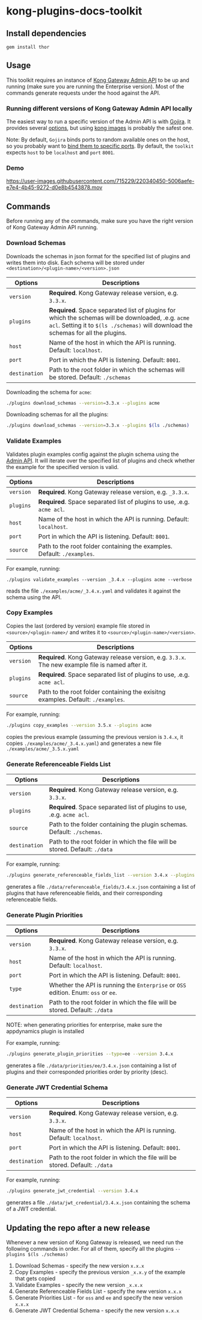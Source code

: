 # kong-plugins-docs-toolkit

## Install dependencies

```
gem install thor
```

## Usage

This toolkit requires an instance of [Kong Gateway Admin API](https://docs.konghq.com/gateway/latest/admin-api/) to be up and running (make sure you are running the Enterprise version). Most of the commands generate requests under the hood against the API.

### Running different versions of Kong Gateway Admin API locally
The easiest way to run a specific version of the Admin API is with [Gojira](https://github.com/Kong/gojira/tree/master). It provides several [options](https://github.com/Kong/gojira/blob/master/docs/manual.md), but using [kong images](https://github.com/Kong/gojira/blob/master/docs/manual.md#using-kong-release-images-with-gojira) is probably the safest one.

Note: By default, `Gojira` binds ports to random available ones on the host, so you probably want to [bind them to specific ports](https://github.com/Kong/gojira/blob/master/docs/manual.md#bind-ports-on-the-host). By default, the `toolkit` expects `host` to be `localhost` and `port` `8001`.

### Demo

https://user-images.githubusercontent.com/715229/220340450-5006aefe-e7e4-4b45-9272-d0e8b4543878.mov

## Commands

Before running any of the commands, make sure you have the right version of Kong Gateway Admin API running.

### Download Schemas

Downloads the schemas in json format for the specified list of plugins and writes them into disk. Each schema will be stored under `<destination>/<plugin-name>/<version>.json`

| Options | Descriptions  |
|--------------------------- |-----|
| `version` | **Required**. Kong Gateway release version, e.g. `3.3.x`. |
| `plugins` | **Required**. Space separated list of plugins for which the schemas will be downloaded, .e.g. `acme acl`.  Setting it to `$(ls ./schemas)` will download the schemas for all the plugins. |
| `host` | Name of the host in which the API is running. Default: `localhost`.  |
| `port` | Port in which the API is listening. Default: `8001`. |
| `destination` | Path to the root folder in which the schemas will be stored. Default: `./schemas`  |

Downloading the schema for `acme`:
```bash
./plugins download_schemas --version=3.3.x --plugins acme
```

Downloading schemas for all the plugins:
```bash
./plugins download_schemas --version=3.3.x --plugins $(ls ./schemas)
```

### Validate Examples

Validates plugin examples config against the plugin schema using the [Admin API](https://docs.konghq.com/gateway/latest/admin-api/#validate-a-plugin-configuration-against-the-schema). It will iterate over the specified list of plugins and check whether the example for the specified version is valid.

| Options | Descriptions  |
|--------------------------- |-----|
| `version` | **Required**. Kong Gateway release version, e.g. `_3.3.x`. |
| `plugins` | **Required**. Space separated list of plugins to use, .e.g. `acme acl`. |
| `host` | Name of the host in which the API is running. Default: `localhost`.  |
| `port` | Port in which the API is listening. Default: `8001`. |
| `source` | Path to the root folder containing the examples. Default: `./examples`.  |

For example, running:
```
./plugins validate_examples --version _3.4.x --plugins acme --verbose
```
reads the file `./examples/acme/_3.4.x.yaml` and validates it against the schema using the API.


### Copy Examples

Copies the last  (ordered by version) example file stored in `<source>/<plugin-name>/` and writes it to `<source>/<plugin-name>/<version>`.

| Options | Descriptions  |
|--------------------------- |-----|
| `version` |  **Required**. Kong Gateway release version, e.g. `3.3.x`. The new example file is named after it.  |
| `plugins` | **Required**. Space separated list of plugins to use, .e.g. `acme acl`.  |
| `source` | Path to the root folder containing the exisitng examples. Default: `./examples`. |

For example, running:
```bash
./plugins copy_examples --version 3.5.x --plugins acme
```
copies the previous example (assuming the previous version is `3.4.x`,  it copies `./examples/acme/_3.4.x.yaml`) and generates a new file `./examples/acme/_3.5.x.yaml`

### Generate Referenceable Fields List

| Options | Descriptions  |
|--------------------------- |-----|
| `version` | **Required**. Kong Gateway release version, e.g. `3.3.x`. |
| `plugins` | **Required**. Space separated list of plugins to use, .e.g. `acme acl`. |
| `source` | Path to the folder containing the plugin schemas. Default: `./schemas`.  |
| `destination` | Path to the root folder in which the file will be stored. Default: `./data`  |

For example, running:
```bash
./plugins generate_referenceable_fields_list --version 3.4.x --plugins $(ls ./schemas)
```
generates a file `./data/referenceable_fields/3.4.x.json` containing a list of plugins that have referenceable fields, and their corresponding referenceable fields.

### Generate Plugin Priorities

| Options | Descriptions  |
|--------------------------- |-----|
| `version` | **Required**. Kong Gateway release version, e.g. `3.3.x`. |
| `host`    | Name of the host in which the API is running. Default: `localhost`.  |
| `port`    | Port in which the API is listening. Default: `8001`. |
| `type`    | Whether the API is running the `Enterprise` or `OSS` edition. Enum: `oss` or `ee`.  |
| `destination` | Path to the root folder in which the file will be stored. Default: `./data`  |

NOTE: when generating priorities for enterprise, make sure the appdynamics plugin is installed

For example, running:
```bash
./plugins generate_plugin_priorities --type=ee --version 3.4.x
```
generates a file `./data/priorities/ee/3.4.x.json` containing a list of plugins and their corresponded priorities order by priority (desc).

### Generate JWT Credential Schema

| Options | Descriptions  |
|--------------------------- |-----|
| `version` | **Required**. Kong Gateway release version, e.g. `3.3.x`. |
| `host`    | Name of the host in which the API is running. Default: `localhost`.  |
| `port`    | Port in which the API is listening. Default: `8001`. |
| `destination` | Path to the root folder in which the file will be stored. Default: `./data`  |

For example, running:
```bash
./plugins generate_jwt_credential --version 3.4.x
```
generates a file `./data/jwt_credential/3.4.x.json` containing the schema of a JWT credential.

## Updating the repo after a new release

Whenever a new version of Kong Gateway is released, we need run the following commands in order. For all of them, specify all the plugins `--plugins $(ls ./schemas)`

1. Download Schemas - specify the new version `x.x.x`
1. Copy Examples - specify the previous version `_x.x.y` of the example that gets copied
1. Validate Examples  - specify the new version `_x.x.x`
1. Generate Referenceable Fields List - specify the new version `x.x.x`
1. Generate Priorities List - for `oss` and `ee` and specify the new version `x.x.x`
1. Generate JWT Credential Schema - specify the new version `x.x.x`
